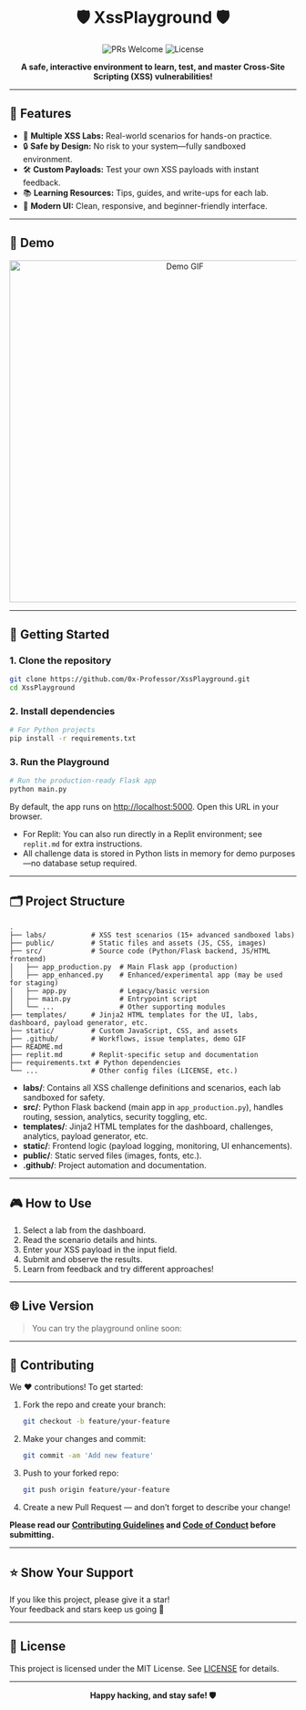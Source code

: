 <h1 align="center">🛡️ XssPlayground 🛡️</h1>

<p align="center">
  <img src="https://img.shields.io/badge/PRs-welcome-brightgreen.svg?style=for-the-badge" alt="PRs Welcome">
  <img src="https://img.shields.io/github/license/0x-Professor/XssPlayground?style=for-the-badge" alt="License">
</p>

<p align="center">
  <b>A safe, interactive environment to learn, test, and master Cross-Site Scripting (XSS) vulnerabilities!</b>
</p>

---

## 🚀 Features

- 🧪 **Multiple XSS Labs:** Real-world scenarios for hands-on practice.
- 🔒 **Safe by Design:** No risk to your system—fully sandboxed environment.
- 🛠️ **Custom Payloads:** Test your own XSS payloads with instant feedback.
- 📚 **Learning Resources:** Tips, guides, and write-ups for each lab.
- 🎨 **Modern UI:** Clean, responsive, and beginner-friendly interface.

---

## 📸 Demo

<p align="center">
  <img src="https://raw.githubusercontent.com/0x-Professor/XssPlayground/main/.github/demo.gif" alt="Demo GIF" width="600">
</p>

---

## 🏁 Getting Started

### 1. Clone the repository

```bash
git clone https://github.com/0x-Professor/XssPlayground.git
cd XssPlayground
```

### 2. Install dependencies

```bash
# For Python projects
pip install -r requirements.txt
```

### 3. Run the Playground

```bash
# Run the production-ready Flask app
python main.py
```

By default, the app runs on [http://localhost:5000](http://localhost:5000). Open this URL in your browser.

- For Replit: You can also run directly in a Replit environment; see `replit.md` for extra instructions.
- All challenge data is stored in Python lists in memory for demo purposes—no database setup required.

---

## 🗂️ Project Structure

```
.
├── labs/           # XSS test scenarios (15+ advanced sandboxed labs)
├── public/         # Static files and assets (JS, CSS, images)
├── src/            # Source code (Python/Flask backend, JS/HTML frontend)
│   ├── app_production.py  # Main Flask app (production)
│   ├── app_enhanced.py    # Enhanced/experimental app (may be used for staging)
│   ├── app.py             # Legacy/basic version
│   ├── main.py            # Entrypoint script
│   └── ...                # Other supporting modules
├── templates/      # Jinja2 HTML templates for the UI, labs, dashboard, payload generator, etc.
├── static/         # Custom JavaScript, CSS, and assets
├── .github/        # Workflows, issue templates, demo GIF
├── README.md       
├── replit.md       # Replit-specific setup and documentation
├── requirements.txt # Python dependencies
└── ...             # Other config files (LICENSE, etc.)
```

- **labs/**: Contains all XSS challenge definitions and scenarios, each lab sandboxed for safety.
- **src/**: Python Flask backend (main app in `app_production.py`), handles routing, session, analytics, security toggling, etc.
- **templates/**: Jinja2 HTML templates for the dashboard, challenges, analytics, payload generator, etc.
- **static/**: Frontend logic (payload logging, monitoring, UI enhancements).
- **public/**: Static served files (images, fonts, etc.).
- **.github/**: Project automation and documentation.

---

## 🎮 How to Use

1. Select a lab from the dashboard.
2. Read the scenario details and hints.
3. Enter your XSS payload in the input field.
4. Submit and observe the results.
5. Learn from feedback and try different approaches!

---

## 🌐 Live Version

> You can try the playground online soon:  
> 

---

## 🤝 Contributing

We ❤️ contributions! To get started:

1. Fork the repo and create your branch:  
   ```bash
   git checkout -b feature/your-feature
   ```
2. Make your changes and commit:  
   ```bash
   git commit -am 'Add new feature'
   ```
3. Push to your forked repo:  
   ```bash
   git push origin feature/your-feature
   ```
4. Create a new Pull Request — and don’t forget to describe your change!

**Please read our [Contributing Guidelines](CONTRIBUTING.md) and [Code of Conduct](CODE_OF_CONDUCT.md) before submitting.**

---

## ⭐️ Show Your Support

If you like this project, please give it a star!  
Your feedback and stars keep us going 🚀

---

## 📢 License

This project is licensed under the MIT License. See [LICENSE](LICENSE) for details.

---

<p align="center">
  <b>Happy hacking, and stay safe! 🛡️</b>
</p>
